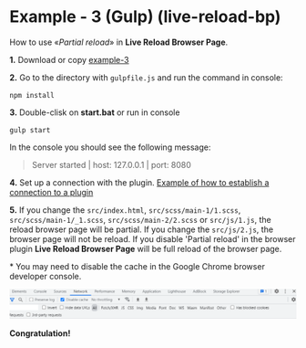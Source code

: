 # Example - 3 (Gulp) (live-reload-bp)

How to use «*Partial reload*» in **Live Reload Browser Page**.

**1.** Download or copy [example-3](https://github.com/Yuriy-Svetlov/live-reload-bp/tree/main/documentation/examples/gulp/3)

**2.** Go to the directory with `gulpfile.js` and run the command in console: 

```shell
npm install
```

**3.** Double-clisk on **start.bat** or run in console 

```shell
gulp start
```
In the console you should see the following message:

> Server started | host: 127.0.0.1 | port: 8080

**4.** Set up a connection with the plugin. [Example of how to establish a connection to a plugin](https://github.com/Yuriy-Svetlov/live-reload-bp/tree/main/documentation/examples/%D1%81onnect_to_server)

**5.** 
If you change the `src/index.html`, `src/scss/main-1/1.scss`, `src/scss/main-1/_1.scss`, `src/scss/main-2/2.scss` or `src/js/1.js`, the reload browser page will be partial. If you change the `src/js/2.js`, the browser page will not be reload. If you disable 'Partial reload' in the browser plugin **Live Reload Browser Page** will be full reload of the browser page. 

\* You may need to disable the cache in the Google Chrome browser developer console.

![Disable cache](https://raw.githubusercontent.com/Yuriy-Svetlov/live-reload-bp/main/images/disable_cache.png)

**Congratulation!**

